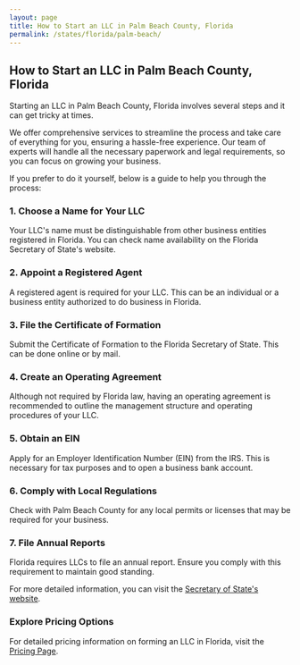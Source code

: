 ```yaml
---
layout: page
title: How to Start an LLC in Palm Beach County, Florida
permalink: /states/florida/palm-beach/
---
```


<h2>How to Start an LLC in Palm Beach County, Florida</h2>

<p>Starting an LLC in Palm Beach County, Florida involves several steps and it can get tricky at times.</p>

<p>We offer comprehensive services to streamline the process and take care of everything for you, ensuring a hassle-free experience. Our team of experts will handle all the necessary paperwork and legal requirements, so you can focus on growing your business.</p>

<p>If you prefer to do it yourself, below is a guide to help you through the process:</p>

<h3>1. Choose a Name for Your LLC</h3>
<p>Your LLC's name must be distinguishable from other business entities registered in Florida. You can check name availability on the Florida Secretary of State's website.</p>

<h3>2. Appoint a Registered Agent</h3>
<p>A registered agent is required for your LLC. This can be an individual or a business entity authorized to do business in Florida.</p>

<h3>3. File the Certificate of Formation</h3>
<p>Submit the Certificate of Formation to the Florida Secretary of State. This can be done online or by mail.</p>

<h3>4. Create an Operating Agreement</h3>
<p>Although not required by Florida law, having an operating agreement is recommended to outline the management structure and operating procedures of your LLC.</p>

<h3>5. Obtain an EIN</h3>
<p>Apply for an Employer Identification Number (EIN) from the IRS. This is necessary for tax purposes and to open a business bank account.</p>

<h3>6. Comply with Local Regulations</h3>
<p>Check with Palm Beach County for any local permits or licenses that may be required for your business.</p>

<h3>7. File Annual Reports</h3>
<p>Florida requires LLCs to file an annual report. Ensure you comply with this requirement to maintain good standing.</p>

<p>For more detailed information, you can visit the <a href="https://www.sos.florida.gov/">Secretary of State's website</a>.</p>

<h3>Explore Pricing Options</h3>
<p>For detailed pricing information on forming an LLC in Florida, visit the <a href="{ '/new-pricing/' | relative_url }">Pricing Page</a>.</p>
